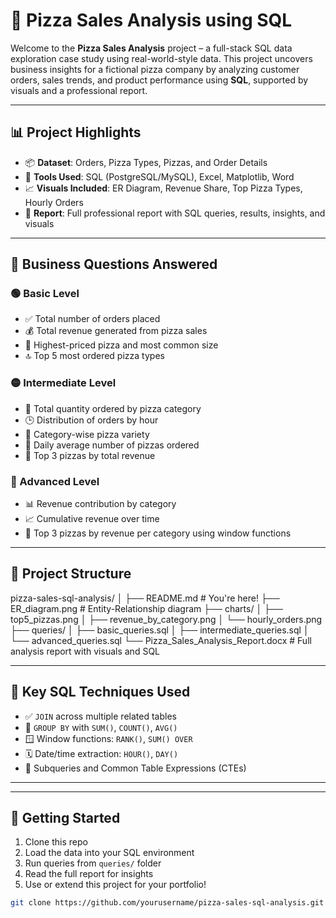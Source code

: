 # 🍕 Pizza Sales Analysis using SQL

Welcome to the **Pizza Sales Analysis** project – a full-stack SQL data exploration case study using real-world-style data. This project uncovers business insights for a fictional pizza company by analyzing customer orders, sales trends, and product performance using **SQL**, supported by visuals and a professional report.

---

## 📊 Project Highlights

- 📦 **Dataset**: Orders, Pizza Types, Pizzas, and Order Details
- 💾 **Tools Used**: SQL (PostgreSQL/MySQL), Excel, Matplotlib, Word
- 📈 **Visuals Included**: ER Diagram, Revenue Share, Top Pizza Types, Hourly Orders
- 📘 **Report**: Full professional report with SQL queries, results, insights, and visuals

---

## 🧠 Business Questions Answered

### 🟢 Basic Level
- ✅ Total number of orders placed
- 💰 Total revenue generated from pizza sales
- 🧀 Highest-priced pizza and most common size
- 🔝 Top 5 most ordered pizza types

### 🟡 Intermediate Level
- 🍗 Total quantity ordered by pizza category
- 🕒 Distribution of orders by hour
- 🍕 Category-wise pizza variety
- 📆 Daily average number of pizzas ordered
- 💸 Top 3 pizzas by total revenue

### 🔴 Advanced Level
- 📊 Revenue contribution by category
- 📈 Cumulative revenue over time
- 🥇 Top 3 pizzas by revenue per category using window functions

---

## 📁 Project Structure
pizza-sales-sql-analysis/ │ ├── README.md # You're here! ├── ER_diagram.png # Entity-Relationship diagram ├── charts/ │ ├── top5_pizzas.png │ ├── revenue_by_category.png │ └── hourly_orders.png ├── queries/ │ ├── basic_queries.sql │ ├── intermediate_queries.sql │ └── advanced_queries.sql └── Pizza_Sales_Analysis_Report.docx # Full analysis report with visuals and SQL


---

## 📘 Key SQL Techniques Used

- ✅ `JOIN` across multiple related tables
- 🧮 `GROUP BY` with `SUM()`, `COUNT()`, `AVG()`
- 🪟 Window functions: `RANK()`, `SUM() OVER`
- 🗓️ Date/time extraction: `HOUR()`, `DAY()`
- 🔄 Subqueries and Common Table Expressions (CTEs)

---

---

## 🚀 Getting Started

1. Clone this repo
2. Load the data into your SQL environment
3. Run queries from `queries/` folder
4. Read the full report for insights
5. Use or extend this project for your portfolio!

```bash
git clone https://github.com/yourusername/pizza-sales-sql-analysis.git

